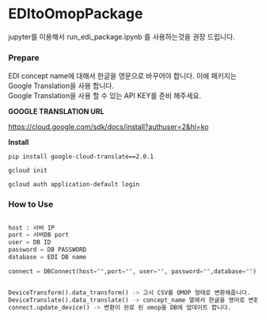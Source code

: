 # EDItoOmopPackage
  
jupyter를 이용해서 run_edi_package.ipynb 를 사용하는것을 권장 드립니다.  

### Prepare

EDI concept name에 대해서 한글을 영문으로 바꾸어야 합니다. 이에 패키지는 Google Translation을 사용 합니다.  
Google Translation을 사용 할 수 있는 API KEY를 준비 해주세요. 

**GOOGLE TRANSLATION URL**  
  
https://cloud.google.com/sdk/docs/install?authuser=2&hl=ko  

**Install**  
  
`pip install google-cloud-translate==2.0.1`  
  
`gcloud init`  
  
`gcloud auth application-default login`  

### How to Use 

``` python

host : 서버 IP
port = 서버DB port
user = DB ID
password = DB PASSWORD
database = EDI DB name

connect = DBConnect(host="",port="", user="", password="",database="")


DeviceTransform().data_transform() -> 고시 CSV를 OMOP 형태로 변환해줍니다.
DeviceTranslate().data_translate() -> concept_name 열에서 한글을 영어로 변환해줍니다. (translation csv 저장 후 concept_synonym에 변환)
connect.update_device() -> 변환이 완료 된 omop을 DB에 업데이트 합니다.

```
